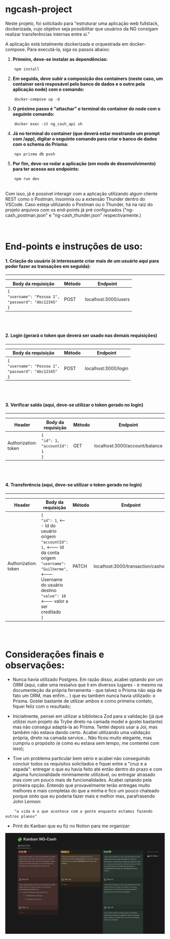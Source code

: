 # ngcash-project
Neste projeto, foi solicitado para "estruturar uma aplicação web fullstack, dockerizada, cujo objetivo seja possibilitar que usuários da NG consigam realizar transferências internas entre si."

A aplicação está totalmente dockerizada e orquestrada em docker-compose. Para executá-la, siga os passos abaixo:

1. **Primeiro, deve-se instalar as dependências:** 
```  
    npm install
```

2. **Em seguida, deve subir a composição dos containers (neste caso, um container será resposável pelo banco de dados e o outro pela aplicação node) com o comando:**
```
    docker-compose up -d
```

3. **O próximo passo é "attachar" o terminal do container do node com o seguinte comando:**
```
    docker exec -it ng_cash_api sh
```

4. **Já no terminal do container (que deverá estar mostrando um prompt com /app), digitar o seguinte comando para criar o banco de dados com o schema do Prisma:**
```
    npx prisma db push
```
5. **Por fim, deve-se rodar a aplicação (em modo de desenvolvimento) para ter acesso aos endpoints:**
```
    npm run dev
```
<br>	
Com isso, já é possível interagir com a aplicação utilizando algum cliente REST como o Postman, Insomnia ou a extensão Thunder dentro do VSCode. Caso esteja utilizando o Postman ou o Thunder, há na raiz do projeto arquivos com os end-points já pré configurados ("ng-cash_postman.json" e "ng-cash_thunder.json" respectivamente.)
<br><br><br>

# End-points e instruções de uso:

#### **1. Criação do usuário** (é interessante criar mais de um usuário aqui para poder fazer as transações em seguida):
<hr>

  | Body da requisição | Método | Endpoint |
  |--------------------|--------|----------|
  |`{` <br> `"username": "Pessoa 1",` <br> `"password": "Abc12345"` <br> `}` | POST | localhost:3000/users |
<br><br>

#### **2. Login** (gerará o token que deverá ser usado nas demais requisições)
<hr>

  | Body da requisição | Método | Endpoint |
  |--------------------|--------|----------|
  |`{`<br> `"username": "Pessoa 1",` <br> `"password": "Abc12345"` <br> `}` | POST | localhost:3000/login |
<br><br>

#### **3. Verificar saldo** (aqui, deve-se utilizar o token gerado no login)
<hr>

  | Header | Body da requisição | Método | Endpoint |
  |--------|--------------------|--------|----------|
  |Authorization: token |`{` <br> `"id": 1,` <br> `"accountId": 1` <br> `}` | GET | localhost:3000/account/balance |
<br><br>

#### **4. Transferência** (aqui, deve-se utilizar o token gerado no login)
<hr>

  | Header | Body da requisição | Método | Endpoint |
  |--------|--------------------|--------|----------|
  |Authorization: token |`{`<br> `"id": 1`, <--- Id do usuário origem <br> `"accountId": 1,` <--- Id da conta origem <br> `"username": "Guilherme",` <--- Username do usuário destino <br> `"value": 10` <--- valor a ser creditado <br> `}`| PATCH | localhost:3000/transaction/cashout |
<br><br>


# Considerações finais e observações:
- Nunca havia utilizado Postgres. Em razão disso, acabei optando por um ORM (aqui, cabe uma ressalva que li em diversos lugares - e mesmo na documenteção da própria ferramenta - que talvez o Prisma não seja de fato um ORM, mas enfim... ) que eu também nunca havia utilizado: o Prisma. Gostei bastante de utilizar ambos e como primeira contato, fiquei feliz com o resultado;

- Inicialmente, pensei em utilizar a biblioteca Zod para a validação (já que utilizei num projeto da Trybe direto na camada model e gostei bastante) mas não consegui adaptá-la ao Prisma. Tentei depois usar a Joi, mas também não estava dando certo. Acabei utilizando uma validação própria, direto na camada service... Não ficou muito elegante, mas cumpriu o propósito (e como eu estava sem tempo, me contentei com isso);

- Tive um problema particular bem sério e acabei não conseguindo concluir todos os requisitos solicitados e fiquei entre a "cruz e a espada": entregar o que eu havia feito até então dentro do prazo e com alguma funcionalidade minimamente utilizável, ou entregar atrasado mas com um pouco mais de funcionalidades. Acabei optando pela primeira opção. Entendo que provavelmente terão entregas muito melhores e mais completas do que a minha e fico um pouco chateado porque sinto que eu poderia fazer mais e melhor mas, parafrasendo John Lennon: 
```
    "a vida é o que acontece com a gente enquanto estamos fazendo outros planos"
```

- Print do Kanban que eu fiz no Notion para me organizar:
<img src="ng-kanban.png">